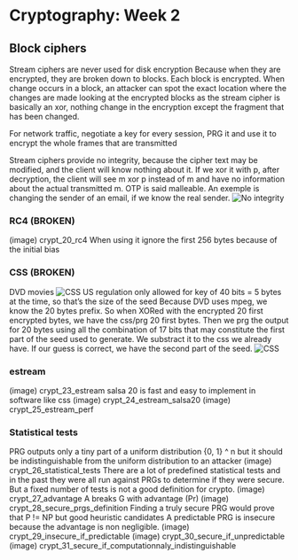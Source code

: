 # Cryptography: Week 2

## Block ciphers
Stream ciphers are never used for disk encryption
Because when they are encrypted, they are broken down to blocks. Each block is encrypted. When change occurs in a block, an attacker can spot the exact location where the changes are made looking at the encrypted blocks as the stream cipher is basically an xor, nothing change in the encryption except the fragment that has been changed.

For network traffic, negotiate a key for every session, PRG it and use it to encrypt the whole frames that are transmitted

Stream ciphers provide no integrity, because the cipher text may be modified, and the client will know nothing about it. If we xor it with p, after decryption, the client will see m xor p instead of m and have no information about the actual transmitted m. OTP is said malleable.
An exemple is changing the sender of an email, if we know the real sender.
![No integrity](crypt_19_no_integrity "No integrity")

### RC4 (BROKEN)
(image) crypt_20_rc4
When using it ignore the first 256 bytes because of the initial bias

### CSS (BROKEN)
DVD movies
![CSS](crypt_21_css "CSS")
US regulation only allowed for key of 40 bits = 5 bytes at the time, so that’s the size of the seed
Because DVD uses mpeg, we know the 20 bytes prefix.
So when XORed with the encrypted 20 first encrypted bytes, we have the css/prg 20 first bytes.
Then we prg the output for 20 bytes using all the combination of 17 bits that may constitute the first part of the seed used to generate.
We substract it to the css we already have. If our guess is correct, we have the second part of the seed.
![CSS](crypt_22_css "CSS")

### estream
(image) crypt_23_estream
salsa 20 is fast and easy to implement in software like css
(image) crypt_24_estream_salsa20
(image) crypt_25_estream_perf


### Statistical tests
PRG outputs only a tiny part of a uniform distribution {0, 1} ^ n but it should be indistinguishable from the uniform distribution to an attacker
(image) crypt_26_statistical_tests
There are a lot of predefined statistical tests and in the past they were all run against PRGs to determine if they were secure. But a fixed number of tests is not a good definition for crypto.
(image) crypt_27_advantage
A breaks G with advantage (Pr)
(image) crypt_28_secure_prgs_definition
Finding a truly secure PRG would prove that P != NP
but good heuristic candidates
A predictable PRG is insecure because the advantage is non negligible.
(image) crypt_29_insecure_if_predictable
(image) crypt_30_secure_if_unpredictable
(image) crypt_31_secure_if_computationnaly_indistinguishable

